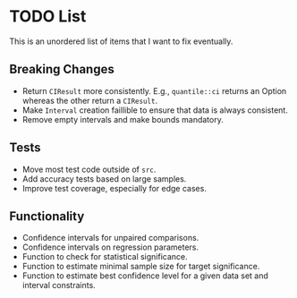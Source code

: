 # TODO List

This is an unordered list of items that I want to fix eventually.

## Breaking Changes

* Return `CIResult` more consistently. E.g., `quantile::ci` returns an Option whereas the other return a `CIResult`.
* Make `Interval` creation faillible to ensure that data is always consistent.
* Remove empty intervals and make bounds mandatory.

## Tests

* Move most test code outside of `src`.
* Add accuracy tests based on large samples.
* Improve test coverage, especially for edge cases.

## Functionality

* Confidence intervals for unpaired comparisons.
* Confidence intervals on regression parameters.
* Function to check for statistical significance.
* Function to estimate minimal sample size for target significance.
* Function to estimate best confidence level for a given data set and interval constraints.

